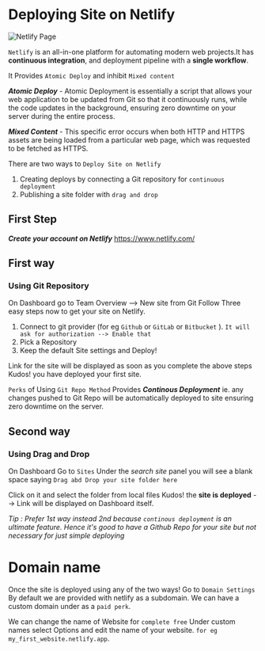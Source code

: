 # Deploying Site on Netlify

![Netlify Page](https://drive.google.com/file/d/1OGoyEaldB8UKIqHmhpoQicnr_dKmJ8Db/view?usp=sharing)

`Netlify` is an all-in-one platform for automating modern web projects.It has **continuous integration**, and deployment pipeline with a **single workflow**.

It Provides `Atomic Deploy` and inhibit `Mixed content`

**_Atomic Deploy_** - Atomic Deployment is essentially a script that allows your web application to be updated from Git so that it continuously runs, while the code updates in the background, ensuring zero downtime on your server during the entire process.

**_Mixed Content_** - This specific error occurs when both HTTP and HTTPS assets are being loaded from a particular web page, which was requested to be fetched as HTTPS.

There are two ways to `Deploy Site on Netlify`

1. Creating deploys by connecting a Git repository for `continuous deployment`
2. Publishing a site folder with `drag and drop`

## First Step

**_Create your account on Netlify_**
https://www.netlify.com/

## First way

### Using Git Repository

On Dashboard go to Team Overview --> New site from Git
Follow Three easy steps now to get your site on Netlify.

1. Connect to git provider (for eg `Github` or `GitLab` or `Bitbucket` ).
   `It will ask for authorization --> Enable that`
2. Pick a Repository
3. Keep the default Site settings and Deploy!

Link for the site will be displayed as soon as you complete the above steps
Kudos! you have deployed your first site.

`Perks` of Using `Git Repo Method`
Provides **_Continous Deployment_** ie. any changes pushed to Git Repo will be automatically deployed to site ensuring zero downtime on the server.

## Second way

### Using Drag and Drop

On Dashboard
Go to `Sites`
Under the _search site_ panel you will see a blank space saying
`Drag abd Drop your site folder here`

Click on it and select the folder from local files
Kudos! the **site is deployed** --> Link will be displayed on Dashboard itself.

_Tip : Prefer 1st way instead 2nd because `continous deployment` is an ultimate feature. Hence it's good to have a Github Repo for your site but not necessary for just simple deploying_

# Domain name

Once the site is deployed using any of the two ways!
Go to `Domain Settings`
By default we are provided with netlify as a subdomain.
We can have a custom domain under as a `paid perk`.

We can change the name of Website for `complete free`
Under custom names select Options and edit the name of your website. `for eg my_first_website.netlify.app`.
